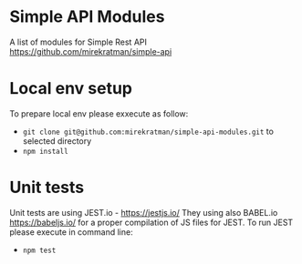 # Simple API Modules

A list of modules for Simple Rest API https://github.com/mirekratman/simple-api

# Local env setup

To prepare local env please exxecute as follow:

- `git clone git@github.com:mirekratman/simple-api-modules.git` to selected directory
- `npm install` 

# Unit tests

Unit tests are using JEST.io - https://jestjs.io/ 
They using also BABEL.io https://babeljs.io/ for a proper compilation of JS files for JEST.
To run JEST please execute in command line: 

- `npm test` 